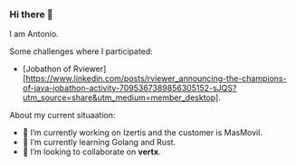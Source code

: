 ### Hi there 👋

I am Antonio.

Some challenges where I participated:

- [Jobathon of Rviewer][https://www.linkedin.com/posts/rviewer_announcing-the-champions-of-java-jobathon-activity-7095367389856305152-sJQS?utm_source=share&utm_medium=member_desktop].

<!--
**ajsobrino700/ajsobrino700** is a ✨ _special_ ✨ repository because its `README.md` (this file) appears on your GitHub profile.


- 🤔 I’m looking for help with ...
- 💬 Ask me about ...
- 📫 How to reach me: ...
- 😄 Pronouns: ...
- ⚡ Fun fact: ...
-->

About my current situaation:
- 🔭 I’m currently working on Izertis and the customer is MasMovil.
- 🌱 I’m currently learning Golang and Rust.
- 👯 I’m looking to collaborate on **vertx**.
